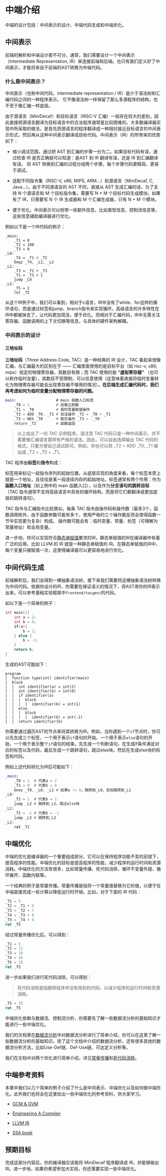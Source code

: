 # 中端介绍

中端的设计包括：中间表示的设计、中端代码生成和中端优化。

## 中间表示

前端的解析和中端设计密不可分，通常，我们需要设计一个中间表示（Intermediate Representation, IR）来连接前端和后端。也只有我们定义好了中间表示，才能将来自于前端的AST转换为中端代码。

### 什么是中间表示？

中间表示（也称中间代码，intermediate representation / IR）是介于语法树和汇编代码之间的一种程序表示。 它不像语法树一样保留了那么多源程序的结构，也不至于像汇编一样底层。

由于源语言（MiniDecaf）和目标语言（RISC-V 汇编）一般存在较大的差别，因此直接把源语言翻译为目标语言中的合法程序通常是比较困难的。大多数编译器实现中所采取的做法，是首先把源语言的程序翻译成一种相对接近目标语言的中间表示形式，然后再从这种中间表示翻译成目标代码。中间表示（IR）的所带来的优势如下：

- 缩小调试范围，通过把 AST 到汇编的步骤一分为二。如果目标代码有误，通过检查 IR 是否正确就可以知道：是AST 到 IR 翻译有误，还是 IR 到汇编翻译有误。 将 AST 转换到汇编的过程分成两个步骤，每个步骤代码更精简，更易于调试。
- 适配不同指令集（RISC-V, x86, MIPS, ARM...）和源语言（MiniDecaf, C, Java...）。由于不同源语言的 AST 不同，直接从 AST 生成汇编的话，为了支持 N 个源语言和 M 个目标指令集，需要写 N * M 个目标代码生成模块。如果有了 IR，只需要写 N 个 IR 生成器和 M 个汇编生成器，只有 N + M 个模块。

- 便于优化，中间表示可以附带一些额外信息，比如类型信息、控制流信息等，这些信息辅助编译器进行优化。

例如以下是一个IR代码的例子：

```assembly
_main:
    _T1 = 0
    _T2 = 100
    _T3 = 0
_L0:
    _T4 = _T1 < _T2
    beqz _T4, _L1, _L2
_L1:
    _T3 = _T1 + _T3
    _T1 = _T3 + 1
    jump _L0
_L2:
    _T5 = 2
    ret _T5
```

从这个IR例子中，我们可以看到，相对于c语言，IR中没有了while、for这样的循环语句，而是通过标签和jump、branch指令来实现循环。高级语言的许多特性在IR中都被抹去了，让代码更加简洁，便于优化。而相对于汇编代码，IR中无需关注寄存器、函数调用的上下文切换等信息，与具体的硬件架构解耦。

### 中间表示的设计

#### 三地址码

**三地址码**（Three Address Code, TAC）是一种经典的 IR 设计，TAC 看起来很像汇编，与汇编最大的区别在于 —— 汇编里面使用的是目标平台（如 risc-v, x86, mips）规定的物理寄存器，其数目有限；而 TAC 使用的是 **“虚拟寄存器”** （也可以称作临时变量），其数目不受限制，可以任意使用（这意味着直接将临时变量转化为物理寄存器可能会出现寄存器不够用的情况）。**在后端生成汇编代码时，我们再考虑如何为临时变量分配物理寄存器的问题。**

```asm
main:                  # main 函数入口标签
    _T0 = 1            # 加载立即数
    _T1 = _T0          # 临时变量赋值操作
    _T2 = ADD _T0, _T1 # 加法操作 _T2 = _T0 + _T1
    _T3 = NEG _T0      # 取负操作 _T3 = -_T0
    return _T2         # 函数返回
```

> 以上给出了一份 TAC 示例程序。请注意 TAC 代码只是一种中间表示，并不需要像汇编语言那样有严格的语法。因此，可以自由选择输出 TAC 代码的格式，只要方便自己调试即可。例如，你也可以将 _T2 = ADD _T0, _T1 输出成 _T2 = _T0 + _T1。

TAC 程序由**标签**和**指令**构成：

标签用来标记一段指令序列的起始位置。从底层实现的角度来看，每个标签本质上就是一个地址，且往往是某一段连续内存的起始地址。标签通常有两个作用：作为**函数入口地址**（如上例中的 main 函数入口），以及作为**分支语句的跳转目标**（TAC 指令通常不支持高级语言中具有的循环结构，而是将它们都翻译成更加底层的跳转语句）。

TAC 指令与汇编指令比较类似，每条 TAC 指令由操作码和操作数（最多3个，函数调用除外，由于函数参数可能有多个，使用严格的三个操作数反而会使得函数一节中实现更为复杂）构成。 操作数可能会有：临时变量、常量、标签（可理解为常量地址）和全局变量。

进一步地，你可以实现符合[静态单赋值](./ssa.md)要求的IR，静态单赋值的IR在编译器中有着广泛的应用，比如 LLVM 的 IR 就是一种静态单赋值的 IR。在静态单赋值的IR中，每个变量只被赋值一次，这使得编译器可以更容易地进行优化。

## 中间代码生成

前端解析后，我们会得到一棵抽象语法树，接下来我们需要将这棵抽象语法树转换为中间代码。依据你设计的IR，你需要在保证语义的情况下，将AST用你的IR表示出来。可以参考基础实验框架中`frontend/tacgen/`的代码。

如以下是一个简单的例子：

```C
int main(){
    int a = 2;
    int b = 0;
    if(a){
        b = 1;
    } else {
        b = -1;
    }
    return b;
}
```

生成的AST可能如下：
```
program 
|  function type(int) identifier(main)
|  block 
|  |  int identifier(a) = int(2)
|  |  int identifier(b) = int(0)
|  |  if identifier(a)
|  |  |  block 
|  |  |  |  identifier(b) = int(1)
|  |  else
|  |  |  block 
|  |  |  |  identifier(b) = int(-1)
|  |  return identifier(b)
```

你需要通过遍历AST的节点来将其转换为IR。例如，当你遇到一个`if`节点时，你可以先生成三个标签，一个用于表示`if`语句的开始，一个用于表示`else`语句的开始，一个用于表示整个`if`语句的结束。先生成一个判断语句，在生成if条件满足对应的标签以及代码，最后生成一个跳转语句，跳过else块。然后在生成else块的标签和代码。

例如上述代码转化为IR后可能如下：

```asm
_main:
    _T0 = 2  # 代表a = 2
    _T1 = 0  # 代表b = 0
    bnez _T0, _L0, _L1 # 如果a != 0，跳转到_L0，否则跳转到_L1
_L0:
    _T2 = 1  # 代表b = 1
    jump _L2 # 跳转到_L2，跳过else块
_L1:
    _T2 = -1 # 代表b = -1
    jump _L2 # 跳转到_L2
_L2:
    ret _T2
``` 

## 中端优化

中端的优化是编译器的一个重要组成部分，它可以在保持程序功能不变的前提下，提高程序的性能。中端优化的目标是提高程序的性能，减少程序的运行时间和资源消耗。中端优化的方法有很多，比如常量传播、死代码消除、循环不变量外提、循环展开、函数内联等。

一个经典的例子是常量传播。常量传播是指将一个常量值替换为它的值，以便于在中端直接完成一些计算以降低运行时开销。比如，对于下面的 IR 代码：

```asm
_T1 = 5
_T2 = _T1 + 6
_T3 = _T2 + 7
_T4 = _T3 + 8
_T5 = _T4 + 9
ret _T5
```

经过常量传播优化后，可以得到：

```asm
_T1 = 5
_T2 = 11
_T3 = 18
_T4 = 26
_T5 = 35
ret _T5
```

进一步如果我们进行死代码消除，可以得到：
> 死代码消除是指删除程序中没有用到的代码，以减少程序的运行时间和资源消耗。

```asm
_T5 = 35
ret _T5
```

中端优化依赖与数据流、控制流分析，你需要先了解一些数据流分析的基础知识才能进行一些中端优化。

我们的文档里在[数据流分析](../../step6/dataflow.md)中对数据流分析进行了简单介绍，你可以在这里了解一些数据流分析的基础知识。除了这个文档中介绍的数据流分析，还有很多其他的数据流分析方法，比如Use-Def链、Def-Use链、可达定义分析等。

我们在文档中对两个优化进行简单介绍，详见[常量传播](./cp.md)和[死代码消除](./dce.md)。

## 中端参考资料

本章中我们以几个简单的例子介绍了什么是中间表示、中端优化以及如何做中端优化。此外我们也将会在这里给出一些中端优化的参考资料，供大家学习。

- [GCM & GVM](https://courses.cs.washington.edu/courses/cse501/06wi/reading/click-pldi95.pdf) 

- [Engineering A Compiler](https://github.com/lighthousand/books/blob/master/Engineering%20A%20Compiler%202nd%20Edition%20by%20Cooper%20and%20Torczon.pdf)

- [LLVM IR](https://llvm.org/docs/LangRef.html)

- [SSA book](https://pfalcon.github.io/ssabook/latest/book-full.pdf)


## 预期目标

完成这部分内容后，你的编译器应该能将 MiniDecaf 程序翻译成 IR，并能够输出 IR。进一步地，如果你希望参加大实验，你还需要实现一些中端优化。

